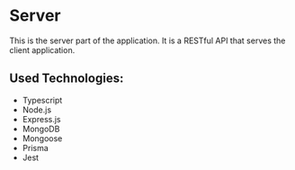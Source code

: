 # Server

This is the server part of the application. It is a RESTful API that serves the client application.

## Used Technologies:

- Typescript
- Node.js
- Express.js
- MongoDB
- Mongoose
- Prisma
- Jest
